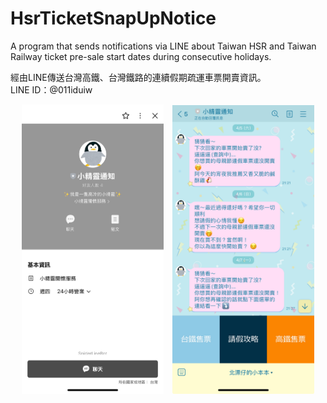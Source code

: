 # HsrTicketSnapUpNotice
A program that sends notifications via LINE about Taiwan HSR and Taiwan Railway ticket pre-sale start dates during consecutive holidays.

經由LINE傳送台灣高鐵、台灣鐵路的連續假期疏運車票開賣資訊。</br>
LINE ID：@011iduiw</br>
<div align="center">
  <img src="https://github.com/EishinCHEN/hsr_ticket_notifier/blob/64a8d52da5ca6a60c7a2a4a4e75032468c403765/images/line_bot.jpg" width="45%" style="margin-right: 10px;">
  <img src="https://github.com/EishinCHEN/hsr_ticket_notifier/blob/64a8d52da5ca6a60c7a2a4a4e75032468c403765/images/ticket_notify.jpg" width="45%">
</div>
